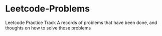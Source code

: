 # Leetcode-Problems
Leetcode Practice Track
A records of problems that have been done, and thoughts on how to solve those problems
